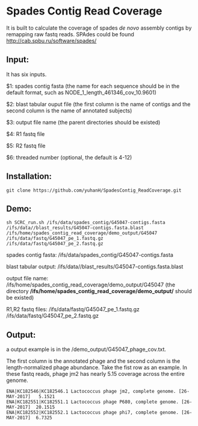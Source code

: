 # Spades Contig Read Coverage
It is built to calculate the coverage of spades *de novo* assembly contigs by remapping raw fastq reads. SPAdes could be found http://cab.spbu.ru/software/spades/


## Input:
It has six inputs.

$1: spades contig fasta (the name for each sequence should be in the default format, such as NODE_1_length_461346_cov_10.9601) 

$2: blast tabular ouput file (the first column is the name of contigs and the second column is the name of annotated subjects)

$3: output file name (the  parent directories should be existed)

$4: R1 fastq file

$5: R2 fastq file

$6: threaded number (optional, the default is 4-12)
## Installation:
```
git clone https://github.com/yuhanH/SpadesContig_ReadCoverage.git
```

## Demo:
```{bash eval=FALSE}
sh SCRC_run.sh /ifs/data/spades_contig/G45047-contigs.fasta  /ifs/data//blast_results/G45047-contigs.fasta.blast  /ifs/home/spades_contig_read_coverage/demo_output/G45047  /ifs/data/fastq/G45047_pe_1.fastq.gz  /ifs/data/fastq/G45047_pe_2.fastq.gz
```
spades contig fasta: /ifs/data/spades_contig/G45047-contigs.fasta 

blast tabular output: /ifs/data//blast_results/G45047-contigs.fasta.blast  

output file name: /ifs/home/spades_contig_read_coverage/demo_output/G45047 (the directory __/ifs/home/spades_contig_read_coverage/demo_output/__ should be existed)

R1,R2 fastq files:  /ifs/data/fastq/G45047_pe_1.fastq.gz     /ifs/data/fastq/G45047_pe_2.fastq.gz
## Output:
a output example is in the /demo_output/G45047_phage_cov.txt.

The first column is the annotated phage and the second column is the length-normalized phage abundance. Take the fist row as an example. In these fastq reads, phage jm2 has nearly 5.15 coverage across the entire genome.
```
ENA|KC182546|KC182546.1 Lactococcus phage jm2, complete genome. [26-MAY-2017]   5.1521
ENA|KC182551|KC182551.1 Lactococcus phage P680, complete genome. [26-MAY-2017]  20.1515
ENA|KC182552|KC182552.1 Lactococcus phage phi7, complete genome. [26-MAY-2017]  6.7325
```
